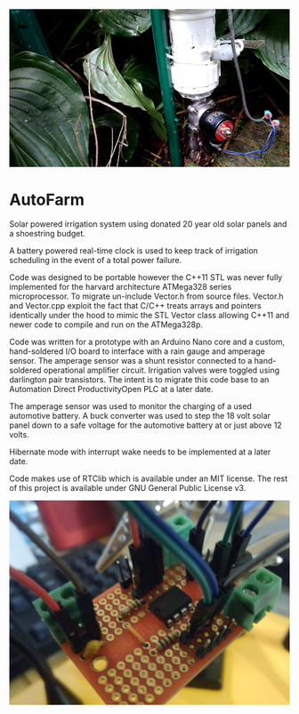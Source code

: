 <img src="https://raw.githubusercontent.com/nadir-it/AutoFarm/main/rain_gauge.jpg">

# AutoFarm
Solar powered irrigation system using donated 20 year old solar panels and a shoestring budget.

A battery powered real-time clock is used to keep track of irrigation scheduling in the event of a total power failure.

Code was designed to be portable however the C++11 STL was never fully implemented for the harvard architecture ATMega328 series microprocessor. To migrate un-include Vector.h from source files. Vector.h and Vector.cpp exploit the fact that C/C++ treats arrays and pointers identically under the hood to mimic the STL Vector class allowing C++11 and newer code to compile and run on the ATMega328p.

Code was written for a prototype with an Arduino Nano core and a custom, hand-soldered I/O board to interface with a rain gauge and amperage sensor. The amperage sensor was a shunt resistor connected to a hand-soldered operational amplifier circuit. Irrigation valves were toggled using darlington pair transistors. The intent is to migrate this code base to an Automation Direct ProductivityOpen PLC at a later date.

The amperage sensor was used to monitor the charging of a used automotive battery. A buck converter was used to step the 18 volt solar panel down to a safe voltage for the automotive battery at or just above 12 volts.

Hibernate mode with interrupt wake needs to be implemented at a later date.

Code makes use of RTClib which is available under an MIT license. The rest of this project is available under GNU General Public License v3.

<img src="https://raw.githubusercontent.com/nadir-it/AutoFarm/main/OpAmp.JPG">
